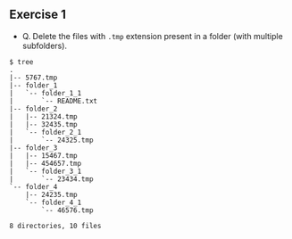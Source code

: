 ## Exercise 1
* Q. Delete the files with `.tmp` extension present in a folder (with multiple subfolders).
```
$ tree
.
|-- 5767.tmp
|-- folder_1
|   `-- folder_1_1
|       `-- README.txt
|-- folder_2
|   |-- 21324.tmp
|   |-- 32435.tmp
|   `-- folder_2_1
|       `-- 24325.tmp
|-- folder_3
|   |-- 15467.tmp
|   |-- 454657.tmp
|   `-- folder_3_1
|       `-- 23434.tmp
`-- folder_4
    |-- 24235.tmp
    `-- folder_4_1
        `-- 46576.tmp

8 directories, 10 files
```